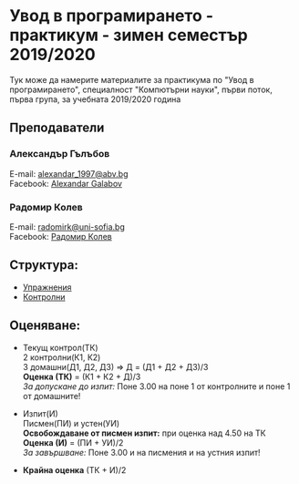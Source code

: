 # Увод в програмирането - практикум - зимен семестър 2019/2020

Тук може да намерите материалите за практикума по "Увод в програмирането", специалност
"Компютърни науки", първи поток, първа група, за учебната 2019/2020 година

## Преподаватели

### Александър Гълъбов

E-mail: alexandar_1997@abv.bg\
Facebook: [Alexandar Galabov](https://www.facebook.com/alexandar.galabov)

### Радомир Колев

E-mail: radomirk@uni-sofia.bg\
Facebook: [Радомир Колев](https://www.facebook.com/profile.php?id=100001066622114)

## Структура:
* [Упражнения](./exercises)
* [Контролни](./exams)

## Оценяване:
* Текущ контрол(ТК)\
2 контролни(К1, К2)\
3 домашни(Д1, Д2, Д3) => Д = (Д1 + Д2 + Д3)/3\
**Оценка (ТК)** = (К1 + К2 + Д)/3\
*За допускане до изпит:* Поне 3.00 на поне 1 от контролните и поне 1 от домашните!

* Изпит(И)\
Писмен(ПИ) и устен(УИ)\
**Освобождаване от писмен изпит:** при оценка над 4.50 на ТК\
**Оценка (И)** = (ПИ + УИ)/2\
*За завършване:* Поне 3.00 и на писмения и на устния изпит!

* **Крайна оценка** (ТК + И)/2
